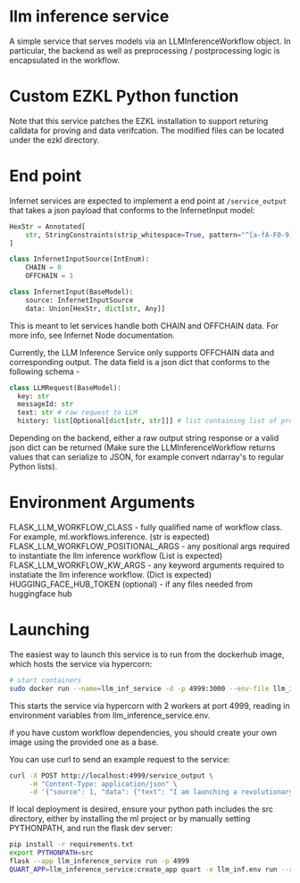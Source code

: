 # llm inference service
A simple service that serves models via an LLMInferenceWorkflow object. In particular, the backend as well as preprocessing / postprocessing logic is encapsulated in the workflow.

# Custom EZKL Python function
Note that this service patches the EZKL installation to support returing calldata for proving and data verifcation. The modified files can be located under the ezkl directory.

# End point

Infernet services are expected to implement a end point at `/service_output` that takes a json payload that conforms to the InfernetInput model:

```python
HexStr = Annotated[
    str, StringConstraints(strip_whitespace=True, pattern="^[a-fA-F0-9]+$")
]

class InfernetInputSource(IntEnum):
    CHAIN = 0
    OFFCHAIN = 1

class InfernetInput(BaseModel):
    source: InfernetInputSource
    data: Union[HexStr, dict[str, Any]]
```
This is meant to let services handle both CHAIN and OFFCHAIN data. For more info, see Infernet Node documentation.

Currently, the LLM Inference Service only supports OFFCHAIN data and corresponding output.
The data field is a json dict that conforms to the following schema -

```python
class LLMRequest(BaseModel):
  key: str
  messageId: str
  text: str # raw request to LLM
  history: list[Optional[dict[str, str]]] # list containing list of prompt history [{"bot":"msg"}, {"player":"msg"}] (list may be empty)
```

Depending on the backend, either a raw output string response or a valid json dict can be returned (Make sure the LLMInferenceWorkflow returns values that can serialize to JSON, for example convert ndarray's to regular Python lists).


# Environment Arguments

FLASK_LLM_WORKFLOW_CLASS - fully qualified name of workflow class. For example, ml.workflows.inference. (str is expected)
FLASK_LLM_WORKFLOW_POSITIONAL_ARGS - any positional args required to instantiate the llm inference workflow (List is expected)
FLASK_LLM_WORKFLOW_KW_ARGS - any keyword arguments required to instatiate the llm inference workflow. (Dict is expected)
HUGGING_FACE_HUB_TOKEN (optional) - if any files needed from huggingface hub

# Launching

The easiest way to launch this service is to run from the dockerhub image, which hosts the service via hypercorn:

```bash
# start containers
sudo docker run --name=llm_inf_service -d -p 4999:3000 --env-file llm_inference_service.env "ritualnetwork/frenrug-llm-inference:0.0.4" --bind=0.0.0.0:3000 --workers=2
```

This starts the service via hypercorn with 2 workers at port 4999, reading in environment variables from llm_inference_service.env.

if you have custom workflow dependencies, you should create your own image using the provided one as a base.

You can use curl to send an example request to the service:

```bash
curl -X POST http://localhost:4999/service_output \
     -H "Content-Type: application/json" \
     -d '{"source": 1, "data": {"text": "I am launching a revolutionary product today, buy my shares before they are gone!", "key": "123", "messageId": "123456", "history": []}}'

```

 If local deployment is desired, ensure your python path includes the src directory, either by installing the ml project or by manually setting PYTHONPATH, and run the flask dev server:

```bash
pip install -r requirements.txt
export PYTHONPATH=src
flask --app llm_inference_service run -p 4999
QUART_APP=llm_inference_service:create_app quart -e llm_inf.env run --reload

```
